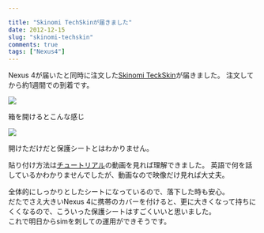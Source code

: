 ```yaml
---

title: "Skinomi TechSkinが届きました"
date: 2012-12-15
slug: "skinomi-techskin"
comments: true
tags: ["Nexus4"]
---
```

Nexus 4が届いたと同時に注文した[Skinomi TeckSkin](http://www.skinomi.com/sk12039-lg-nexus-4-skin-protector.html)が届きました。
注文してから約1週間での到着です。

<!--more-->

![](http://img.f.hatena.ne.jp/images/fotolife/m/mursts/20121214/20121214204219.jpg)

箱を開けるとこんな感じ

![](http://img.f.hatena.ne.jp/images/fotolife/m/mursts/20121214/20121214204312.jpg)

開けただけだと保護シートとはわかりません。 

貼り付け方法は[チュートリアル](http://www.youtube.com/watch?v=SKKZwzhFmfA)の動画を見れば理解できました。 
英語で何を話しているかわかりませんでしたが、動画なので映像だけ見れば大丈夫。


全体的にしっかりとしたシートになっているので、落下した時も安心。  
だたでさえ大きいNexus 4に携帯のカバーを付けると、更に大きくなって持ちにくくなるので、こういった保護シートはすごくいいと思いました。  
これで明日からsimを刺しての運用ができそうです。


